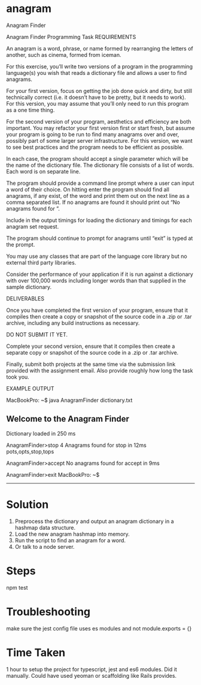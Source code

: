 # anagram
Anagram Finder

Anagram Finder Programming Task
REQUIREMENTS
					
An anagram is a word, phrase, or name formed by rearranging the letters of another, such as cinema, formed from iceman.

For this exercise, you’ll write two versions of a program in the programming language(s) you wish that reads a dictionary file and allows a user to find anagrams.

For your first version, focus on getting the job done quick and dirty, but still technically correct (i.e. it doesn’t have to be pretty, but it needs to work). For this version, you may assume that you’ll only need to run this program as a one time thing.

For the second version of your program, aesthetics and efficiency are both important. You may refactor your first version first or start fresh, but assume your program is going to be run to find many anagrams over and over, possibly part of some larger server infrastructure. For this version, we want to see best practices and the program needs to be efficient as possible.

In each case, the program should accept a single parameter which will be the name of the dictionary file. The dictionary file consists of a list of words. Each word is on separate line.
					
The program should provide a command line prompt where a user can input a word of their choice. On hitting enter the program should find all anagrams, if any exist, of the word and print them out on the next line as a comma separated list. If no anagrams are found it should print out “No anagrams found for <word>”.
					
Include in the output timings for loading the dictionary and timings for each anagram set request.
					
The program should continue to prompt for anagrams until “exit” is typed at the prompt.
					
You may use any classes that are part of the language core library but no external third party libraries.
					
Consider the performance of your application if it is run against a dictionary with over 100,000 words including longer words than that supplied in the sample dictionary.
					
DELIVERABLES
					
Once you have completed the first version of your program, ensure that it compiles then create a copy or snapshot of the source code in a .zip or .tar archive, including any build instructions as necessary.

DO NOT SUBMIT IT YET.

Complete your second version, ensure that it compiles then create a separate copy or snapshot of the source code in a .zip or .tar archive.

Finally, submit both projects at the same time via the submission link provided with the assignment email. Also provide roughly how long the task took you. 

					
EXAMPLE OUTPUT
					
MacBookPro: ~$ java AnagramFinder dictionary.txt
					
Welcome to the Anagram Finder
-----------------------------
Dictionary loaded in 250 ms
					
AnagramFinder>stop
4 Anagrams found for stop in 12ms
pots,opts,stop,tops
					
AnagramFinder>accept
No anagrams found for accept in 9ms
	
AnagramFinder>exit
MacBookPro: ~$
	
----------------------------------
# Solution
	
1. Preprocess the dictionary and output an anagram dictionary in a hashmap data structure.
2. Load the new anagram hashmap into memory.
3. Run the script to find an anagram for a word.
4. Or talk to a node server.

# Steps

npm test

# Troubleshooting

make sure the jest config file uses es modules and not module.exports = {}

# Time Taken

1 hour to setup the project for typescript, jest and es6 modules. Did it manually. Could have used yeoman or scaffolding like Rails provides.